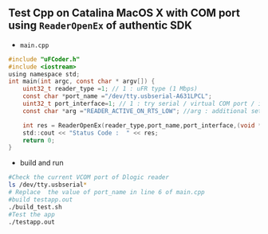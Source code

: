 ## Test Cpp on Catalina MacOS X with COM port using `ReaderOpenEx` of authentic SDK

* `main.cpp`
```C
#include "uFCoder.h"
#include <iostream>
using namespace std;
int main(int argc, const char * argv[]) {
    uint32_t reader_type =1; // 1 : uFR type (1 Mbps)
    const char *port_name ="/dev/tty.usbserial-A631LPCL";
    uint32_t port_interface=1; // 1 : try serial / virtual COM port / interfaces
    const char *arg ="READER_ACTIVE_ON_RTS_LOW"; //arg : additional settings in c-string format

    int res = ReaderOpenEx(reader_type,port_name,port_interface,(void *) arg);
    std::cout << "Status Code :  " << res;
    return 0;
}
```

* build and run
```sh
#Check the current VCOM port of Dlogic reader  
ls /dev/tty.usbserial*
# Replace  the value of port_name in line 6 of main.cpp
#build testapp.out
./build_test.sh 
#Test the app
./testapp.out

```
